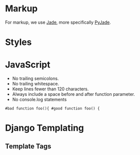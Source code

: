 # Markup 
For markup, we use [Jade](http://jade-lang.com/), more specifically [PyJade](https://github.com/syrusakbary/pyjade).

# Styles
# JavaScript
* No trailing semicolons.
* No trailing whitespace.
* Keep lines fewer than 120 characters.
* Always include a space before and after function parameter.
* No console.log statements

`#bad
function foo(){
#good
function foo() {
`


# Django Templating
## Template Tags
